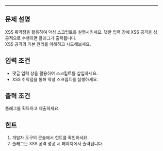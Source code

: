 ---
## 문제 설명
XSS 취약점을 활용하여 악성 스크립트를 실행시키세요. 댓글 입력 창에 XSS 공격을 성공적으로 수행하면 플래그가 출력됩니다.  
XSS 공격의 기본 원리를 이해하고 시도해보세요.

## 입력 조건
- 댓글 입력 창을 활용하여 스크립트를 삽입하세요.
- XSS 취약점을 통해 악성 스크립트를 실행하세요.

## 출력 조건
플래그를 획득하고 제출하세요.

## 힌트
1. 개발자 도구의 콘솔에서 힌트를 확인하세요.
2. 플래그는 XSS 공격 성공 시 페이지에서 출력됩니다.

